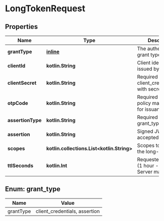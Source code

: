 
# LongTokenRequest

## Properties
| Name | Type | Description | Notes |
| ------------ | ------------- | ------------- | ------------- |
| **grantType** | [**inline**](#GrantType) | The authentication grant type |  |
| **clientId** | **kotlin.String** | Client identifier issued by Click2Mail |  |
| **clientSecret** | **kotlin.String** | Required if using client_credentials with secret |  [optional] |
| **otpCode** | **kotlin.String** | Required if your policy mandates OTP for issuance |  [optional] |
| **assertionType** | **kotlin.String** | Required when grant_type&#x3D;assertion |  [optional] |
| **assertion** | **kotlin.String** | Signed JWT or other accepted assertion |  [optional] |
| **scopes** | **kotlin.collections.List&lt;kotlin.String&gt;** | Scopes to assign to the long-term token |  [optional] |
| **ttlSeconds** | **kotlin.Int** | Requested lifetime (1 hour - 90 days). Server may clamp. |  [optional] |


<a id="GrantType"></a>
## Enum: grant_type
| Name | Value |
| ---- | ----- |
| grantType | client_credentials, assertion |



